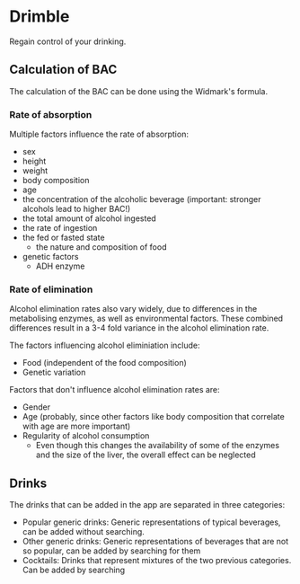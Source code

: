 # Drimble

Regain control of your drinking.

## Calculation of BAC

The calculation of the BAC can be done using the Widmark's formula.

### Rate of absorption

Multiple factors influence the rate of absorption:

- sex
- height
- weight
- body composition
- age
- the concentration of the alcoholic beverage (important: stronger alcohols lead to higher BAC!)
- the total amount of alcohol ingested
- the rate of ingestion
- the fed or fasted state
  - the nature and composition of food
- genetic factors
  - ADH enzyme

### Rate of elimination

Alcohol elimination rates also vary widely, due to differences in the metabolising enzymes, as well as environmental factors. 
These combined differences result in a 3-4 fold variance in the alcohol elimination rate. 

The factors influencing alcohol eliminiation include:

- Food (independent of the food composition)
- Genetic variation

Factors that don't influence alcohol elimination rates are:

- Gender
- Age (probably, since other factors like body composition that correlate with age are more important)
- Regularity of alcohol consumption
  - Even though this changes the availability of some of the enzymes and the size of the liver, the overall effect can be neglected 

## Drinks

The drinks that can be added in the app are separated in three categories:

- Popular generic drinks: Generic representations of typical beverages, can be added without searching. 
- Other generic drinks: Generic representations of beverages that are not so popular, can be added by searching for them
- Cocktails: Drinks that represent mixtures of the two previous categories. Can be added by searching